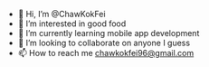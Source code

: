 - 👋 Hi, I’m @ChawKokFei
- 👀 I’m interested in good food
- 🌱 I’m currently learning mobile app development
- 💞️ I’m looking to collaborate on anyone I guess
- 📫 How to reach me chawkokfei96@gmail.com

<!---
ChawKokFei/ChawKokFei is a ✨ special ✨ repository because its `README.md` (this file) appears on your GitHub profile.
You can click the Preview link to take a look at your changes.
--->
